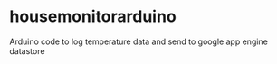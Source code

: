 housemonitorarduino
===================

Arduino code to log temperature data and send to google app engine datastore